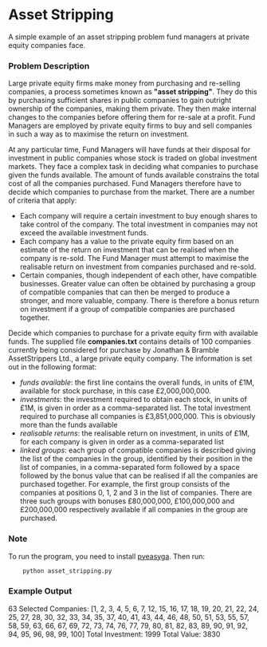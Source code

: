 # Asset Stripping
A simple example of an asset stripping problem fund managers at private equity companies face.

### Problem Description
Large private equity firms make money from purchasing and re-selling companies, a process sometimes known as **"asset stripping"**. They do this by purchasing sufficient shares in public companies to gain outright ownership of the companies, making them private. They then make internal changes to the companies before offering them for re-sale at a profit. Fund Managers are employed by private equity firms to buy and sell companies in such a way as to maximise the return on investment.

At any particular time, Fund Managers will have funds at their disposal for investment in public companies whose stock is traded on global investment markets. They face a complex task in deciding what companies to purchase given the funds available. The amount of funds available constrains the total cost of all the companies purchased. Fund Managers therefore have to decide which companies to purchase from the market. There are a number of criteria that apply:

*   Each company will require a certain investment to buy enough shares to take control of the company. The total investment in companies may not exceed the available investment funds.
*   Each company has a value to the private equity firm based on an estimate of the return on investment that can be realised when the company is re-sold. The Fund Manager must attempt to maximise the realisable return on investment from companies purchased and re-sold.
* Certain companies, though independent of each other, have compatible businesses. Greater value can often be obtained by purchasing a group of compatible companies that can then be merged to produce a stronger, and more valuable, company. There is therefore a bonus return on investment if a group of compatible companies are purchased together.

Decide which companies to purchase for a private equity firm with available funds. The supplied file **companies.txt** contains details of 100 companies currently being considered for purchase by Jonathan & Bramble AssetStrippers Ltd., a large private equity company. The information is set out in the following format:

- *funds available*: the first line contains the overall funds, in units of £1M, available for stock purchase, in this case £2,000,000,000.
- *investments*:  the investment required to obtain each stock, in units of £1M, is given in order as a comma-separated list. The total investment required to purchase all companies is £3,851,000,000. This is obviously more than the funds available
- *realisable returns*: the realisable return on investment, in units of £1M, for each company is given in order as a comma-separated list
- *linked groups*: each group of compatible companies is described giving the list of the companies in the group, identified by their position in the list of companies, in a comma-separated form followed by a space followed by the bonus value that can be realised if all the companies are purchased together. For example, the first group consists of the companies at positions 0, 1, 2 and 3 in the list of companies. There are three such groups with bonuses £80,000,000, £100,000,000 and £200,000,000 respectively available if all companies in the group are purchased.

### Note
To run the program, you need to install [pyeasyga](https://github.com/remiomosowon/pyeasyga). Then run:

```python
    python asset_stripping.py
```

### Example Output
63 Selected Companies: [1, 2, 3, 4, 5, 6, 7, 12, 15, 16, 17, 18, 19, 20, 21, 22, 24, 25, 27, 28, 30, 32, 33, 34, 35, 37, 40, 41, 43, 44, 46, 48, 50, 51, 53, 55, 57, 58, 59, 63, 66, 67, 69, 72, 73, 74, 76, 77, 79, 80, 81, 82, 83, 89, 90, 91, 92, 94, 95, 96, 98, 99, 100]
Total Investment: 1999
Total Value: 3830
